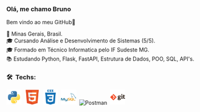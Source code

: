 ### Olá, me chamo Bruno

Bem vindo ao meu GitHub🚀 <br/>
<p>
📌 Minas Gerais, Brasil.<br/>
🎓 Cursando Análise e Desenvolvimento de Sistemas (5/5).<br/>
🎓 Formado em Técnico Informatica pelo IF Sudeste MG.<br/>
📚 Estudando Python, Flask, FastAPI, Estrutura de Dados, POO, SQL, API's.<br/>
</p>

### 🛠 &nbsp;Techs:

<p>
<img src="https://github.com/devicons/devicon/blob/master/icons/python/python-original.svg" title="Python" alt="Python" width="40" height="40"/>&nbsp;
<img src="https://github.com/devicons/devicon/blob/master/icons/html5/html5-original.svg" title="HTML5" alt="HTML" width="40" height="40"/>&nbsp;
<img src="https://github.com/devicons/devicon/blob/master/icons/css3/css3-plain-wordmark.svg"  title="CSS3" alt="CSS" width="40" height="40"/>&nbsp;
<img src="https://github.com/devicons/devicon/blob/master/icons/mysql/mysql-original-wordmark.svg" title="MySQL"  alt="MySQL" width="40" height="40"/>&nbsp;
<img src="https://www.vectorlogo.zone/logos/getpostman/getpostman-icon.svg" title="Postman"  alt="Postman" width="40" height="40"/>&nbsp;
<img src="https://github.com/devicons/devicon/blob/master/icons/git/git-original-wordmark.svg" title="Git" **alt="Git" width="40" height="40"/>&nbsp;
</p>
